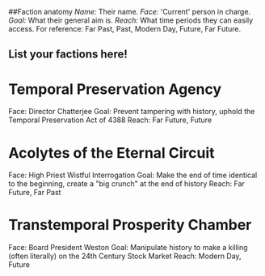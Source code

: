 ##Faction anatomy
*Name:* Their name.
*Face:* 'Current' person in charge.
*Goal:* What their general aim is.
*Reach:* What time periods they can easily access. For reference: Far Past, Past, Modern Day, Future, Far Future.

## List your factions here!

# Temporal Preservation Agency
Face: Director Chatterjee
Goal: Prevent tampering with history, uphold the Temporal Preservation Act of 4388
Reach: Far Future, Future

# Acolytes of the Eternal Circuit
Face: High Priest Wistful Interrogation 
Goal: Make the end of time identical to the beginning, create a "big crunch" at the end of history
Reach: Far Future, Far Past

# Transtemporal Prosperity Chamber
Face: Board President Weston
Goal: Manipulate history to make a killing (often literally) on the 24th Century Stock Market
Reach: Modern Day, Future
